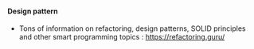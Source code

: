 #### Design pattern
-  Tons of information on refactoring, design patterns, SOLID principles and other smart programming topics : https://refactoring.guru/

